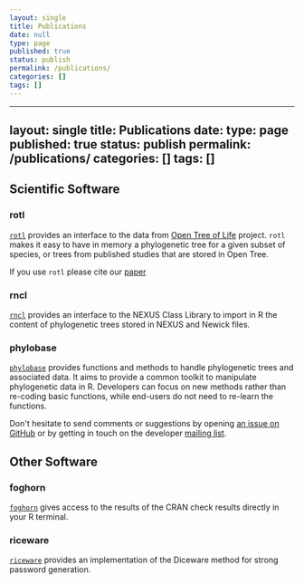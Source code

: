 ```yaml
---
layout: single
title: Publications
date: null
type: page
published: true
status: publish
permalink: /publications/
categories: []
tags: []
---
```

---
layout: single
title: Publications
date:
type: page
published: true
status: publish
permalink: /publications/
categories: []
tags: []
---

## Scientific Software

### rotl

<p><code><a href="https://github.com/fmichonneau/rotl/">rotl</a></code> provides an interface to the data from <a href="http://tree.opentreeoflife.org/">Open Tree of Life</a> project. <code>rotl</code> makes it easy to have in memory a phylogenetic tree for a given subset of species, or trees from published studies that are stored in Open Tree.</p>

If you use `rotl` please cite
our [paper](https://doi.org/10.1111/2041-210X.12593)

### rncl

<p><code><a href="https://github.com/fmichonneau/rncl/">rncl</a></code> provides
  an interface to the NEXUS Class Library to import in R the content of
  phylogenetic trees stored in NEXUS and Newick files.</p>

### phylobase

<p><code><a href="https://github.com/fmichonneau/phylobase/">phylobase</a></code> provides functions and methods to handle phylogenetic trees and associated data. It aims to provide a common toolkit to manipulate phylogenetic data in R. Developers can focus on new methods rather than re-coding basic functions, while end-users do not need to re-learn the functions.</p>
<p>Don't hesitate to send comments or suggestions by
  opening <a href="https://github.com/phylobase/issues/new">an issue on
  GitHub</a> or by getting in touch on the
  developer <a href="https://lists.r-forge.r-project.org/cgi-bin/mailman/listinfo/phylobase-devl">mailing
  list</a>.</p>

## Other Software

### foghorn

[`foghorn`](https://github.com/fmichonneau/foghorn) gives access to the results
of the CRAN check results directly in your R terminal.


### riceware

[`riceware`](https://github.com/fmichonneau/riceware) provides an implementation
of the Diceware method for strong password generation.
